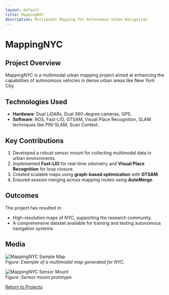 ```yaml
---
layout: default
title: MappingNYC
description: Multimodal Mapping for Autonomous Urban Navigation
---
```


# MappingNYC

## **Project Overview**
MappingNYC is a multimodal urban mapping project aimed at enhancing the capabilities of autonomous vehicles in dense urban areas like New York City. 

## **Technologies Used**
- **Hardware**: Dual LiDARs, Dual 360-degree cameras, GPS.
- **Software**: ROS, Fast-LIO, GTSAM, Visual Place Recognition, SLAM techniques like PIN-SLAM, Scan Context.

## **Key Contributions**
1. Developed a robust sensor mount for collecting multimodal data in urban environments.
2. Implemented **Fast-LIO** for real-time odometry and **Visual Place Recognition** for loop closure.
3. Created scalable maps using **graph-based optimization** with **GTSAM**.
4. Ensured session merging across mapping routes using **AutoMerge**.

## **Outcomes**
The project has resulted in:
- High-resolution maps of NYC, supporting the research community.
- A comprehensive dataset available for training and testing autonomous navigation systems.

## **Media**
![MappingNYC Sample Map](mappingnyc-image1.jpg)  
*Figure: Example of a multimodal map generated for NYC.*

![MappingNYC Sensor Mount](mappingnyc-image2.jpg)  
*Figure: Sensor mount prototype.*

[Return to Projects](../../)
